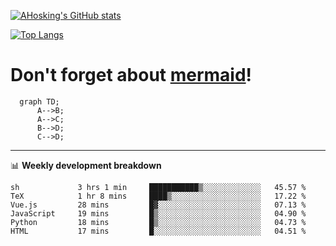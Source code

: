 [![AHosking's GitHub stats](https://github-readme-stats.vercel.app/api?username=ahosking&count_private=true&show_icons=true&theme=onedark&hide_rank=true&include_all_commits=true)](https://github.com/ahosking)

[![Top Langs](https://github-readme-stats.vercel.app/api/top-langs/?username=ahosking&layout=compact&theme=onedark)](https://github.com/ahosking)


# Don't forget about [mermaid](https://github.blog/2022-02-14-include-diagrams-markdown-files-mermaid/)!

```mermaid
  graph TD;
      A-->B;
      A-->C;
      B-->D;
      C-->D;
```
-------

📊 **Weekly development breakdown**

<!--START_SECTION:waka-->

```text
sh             3 hrs 1 min     ███████████▒░░░░░░░░░░░░░   45.57 %
TeX            1 hr 8 mins     ████▒░░░░░░░░░░░░░░░░░░░░   17.22 %
Vue.js         28 mins         █▓░░░░░░░░░░░░░░░░░░░░░░░   07.13 %
JavaScript     19 mins         █▒░░░░░░░░░░░░░░░░░░░░░░░   04.90 %
Python         18 mins         █▒░░░░░░░░░░░░░░░░░░░░░░░   04.73 %
HTML           17 mins         █░░░░░░░░░░░░░░░░░░░░░░░░   04.51 %
```

<!--END_SECTION:waka-->
